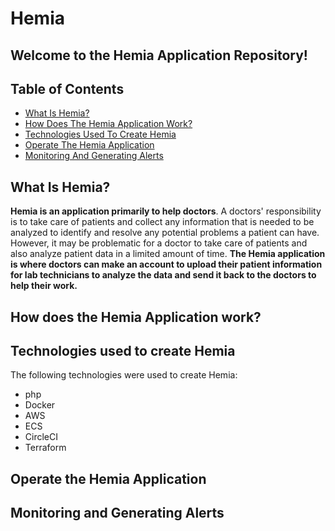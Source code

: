 # Hemia

## Welcome to the Hemia Application Repository!

## Table of Contents
* [What Is Hemia?](#What-Is-Hemia?)
* [How Does The Hemia Application Work?](#How-Does-The-Hemia-Application-Work?) 
* [Technologies Used To Create Hemia](#Technolgies-Used-To-Create-Hemia)
* [Operate The Hemia Application](#Operate-The-Hemia-Application)
* [Monitoring And Generating Alerts](#Monitoring-And-Generating-Alerts)

## What Is Hemia?
**Hemia is an application primarily to help doctors**. A doctors' responsibility is to take care of patients and collect any information that is needed to be analyzed to identify and resolve any potential problems a patient can have. However, it may be problematic for a doctor to take care of patients and also analyze patient data in a limited amount of time. **The Hemia application is where doctors can make an account to upload their patient information for lab technicians to analyze the data and send it back to the doctors to help their work.**    

## How does the Hemia Application work?


## Technologies used to create Hemia
The following technologies were used to create Hemia: <br>
* php
* Docker
* AWS
*  ECS
* CircleCI
* Terraform

## Operate the Hemia Application


## Monitoring and Generating Alerts

